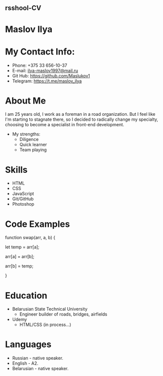 ## rsshool-CV
# Maslov Ilya
# My Contact Info:
- Phone: +375 33 656-10-37
- E-mail: ilya-maslov1997@mail.ru
- Git Hub: https://github.com/Maslukov1
- Telegram: https://t.me/maslov_ilya
# About Me
I am 25 years old, I work as a foreman in a road organization. But I feel like I'm starting to stagnate there, so I decided to radically change my specialty, choosing to become a specialist in front-end development.
- My strengths: 
  - Diligence
  - Quick learner
  - Team playing
# Skills
- HTML
- CSS
- JavaScript
- Git/GitHub
- Photoshop
# Code Examples
function swap(arr, a, b) {

let temp = arr[a];

arr[a] = arr[b];

arr[b] = temp;

}
# Education
- Belarusian State Technical University
  - Engineer builder of roads, bridges, airfields
- Udemy
  - HTML/CSS (in process...)
# Languages 
- Russian - native speaker.
- English - A2.
- Belarusian - native speaker.